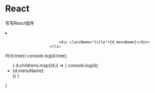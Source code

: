 # React
写写React组件

<li key={i} className={this.state.treeClass} 
							onClick={this.onClick.bind(this,this.state.treeClass)}>
							
							<div className="title">{d.menuName}</div>	
						</li>
						
if(!d.tree){
								console.log(d.tree);
								<ul className="tree-menu">
									{
										d.childrens.map((d,i) => {
											console.log(d);
											<li className={this.state.tree} key={i} 
												onClick={this.onClick.bind(this,this.state.treeClass)}>{d.menuName}</li>
										})
									}
								</ul>
							}